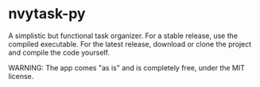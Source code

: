 # nvytask-py
 A simplistic but functional task organizer.
 For a stable release, use the compiled executable.
 For the latest release, download or clone the project and compile the code yourself.
 
 WARNING:
 The app comes "as is" and is completely free, under the MIT license.
